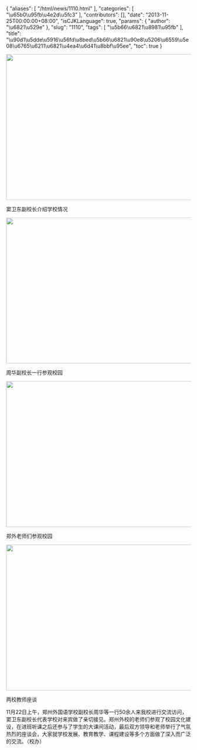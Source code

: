 {
    "aliases": [
        "/html/news/1110.html"
    ],
    "categories": [
        "\u65b0\u95fb\u4e2d\u5fc3"
    ],
    "contributors": [],
    "date": "2013-11-25T00:00:00+08:00",
    "isCJKLanguage": true,
    "params": {
        "author": "\u6821\u529e"
    },
    "slug": "1110",
    "tags": [
        "\u5b66\u6821\u8981\u95fb"
    ],
    "title": "\u90d1\u5dde\u5916\u56fd\u8bed\u5b66\u6821\u90e8\u5206\u6559\u5e08\u6765\u6211\u6821\u4ea4\u6d41\u8bbf\u95ee",
    "toc": true
}


<img
    src="https://cdn.tfls.online/mirror/full/0c9d64c447ffd4208a3eb98a7ba9de8988e27831.jpg"
    style="display:block;margin-left:auto;margin-right:auto;"
    decoding="async"
    fetchpriority="auto"
    loading="lazy"
    height="397"
    width="600"
/>




窦卫东副校长介绍学校情况





<img
    src="https://cdn.tfls.online/mirror/full/f9c8e2b82741c2691c06c2f021701ef17a781dc1.jpg"
    style="display:block;margin-left:auto;margin-right:auto;"
    decoding="async"
    fetchpriority="auto"
    loading="lazy"
    height="397"
    width="600"
/>




周华副校长一行参观校园





<img
    src="https://cdn.tfls.online/mirror/full/8f58c6b35fb7c4b3533981b395abdc7de6a6e610.jpg"
    style="display:block;margin-left:auto;margin-right:auto;"
    decoding="async"
    fetchpriority="auto"
    loading="lazy"
    height="397"
    width="600"
/>




郑外老师们参观校园





<img
    src="https://cdn.tfls.online/mirror/full/495bfd23099110b863c6690e61306e475dda036d.jpg"
    style="display:block;margin-left:auto;margin-right:auto;"
    decoding="async"
    fetchpriority="auto"
    loading="lazy"
    height="397"
    width="600"
/>




两校教师座谈




11月22日上午，郑州外国语学校副校长周华等一行50余人来我校进行交流访问，窦卫东副校长代表学校对来宾做了亲切接见。郑州外校的老师们参观了校园文化建设，在进班听课之后还参与了学生的大课间活动，最后双方领导和老师举行了气氛热烈的座谈会，大家就学校发展、教育教学、课程建设等多个方面做了深入而广泛的交流。（校办）




  



